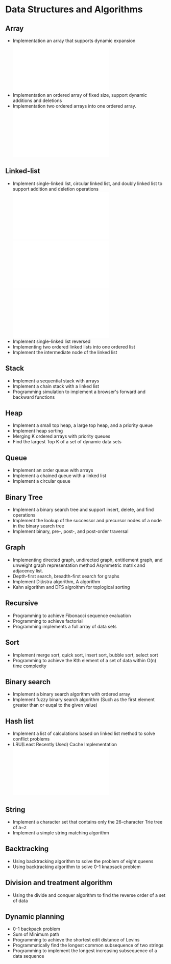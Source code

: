 Data Structures and Algorithms
==============================

Array
-----
* Implementation an array that supports dynamic expansion 
![Python3 Implement](/root/os/DSAA/DataStructuresAndAlgorithms/python/array_dynamic_append_implement.py)
* Implementation an ordered array of fixed size, support dynamic additions and deletions 
* Implementation two ordered arrays into one ordered array. 
![Python3 array_merge_sorted_implement.py](/root/os/DSAA/DataStructuresAndAlgorithms/python/array_merge_sorted_implement.py)

Linked-list
-----------
* Implement single-linked list, circular linked list, and doubly linked list to support addition and deletion operations 
![Python3 linked_list_singly_implement.py](/root/os/DSAA/DataStructuresAndAlgorithms/python/linked_list_singly_implement.py)
![Python3 linked_list_doubly_implement.py](/root/os/DSAA/DataStructuresAndAlgorithms/python/linked_list_doubly_implement.py)
![Python3 linked_list_circular_implement.py](/root/os/DSAA/DataStructuresAndAlgorithms/python/linked_list_circular_implement.py)
* Implement single-linked list reversed
* Implementing two ordered linked lists into one ordered list 
* Implement the intermediate node of the linked list 

Stack
-----
* Implement a sequential stack with arrays 
* Implement a chain stack with a linked list 
* Programming simulation to implement a browser's forward and backward functions

Heap
----
* Implement a small top heap, a large top heap, and a priority queue 
* Implement heap sorting 
* Merging K ordered arrays with priority queues 
* Find the largest Top K of a set of dynamic data sets

Queue
-----
* Implement an order queue with arrays 
* Implement a chained queue with a linked list 
* Implement a circular queue 

Binary Tree
-----------
* Implement a binary search tree and support insert, delete, and find operations 
* Implement the lookup of the successor and precursor nodes of a node in the binary search tree 
* Implement binary, pre-, post-, and post-order traversal 

Graph
-----
* Implementing directed graph, undirected graph, entitlement graph, and unweight graph representation method Asymmetric matrix and adjacency list. 
* Depth-first search, breadth-first search for graphs 
* Implement Dijkstra algorithm, A algorithm 
* Kahn algorithm and DFS algroithm for toplogical sorting 

Recursive
---------
* Programming to achieve Fibonacci sequence evaluation 
* Programming to achieve factorial 
* Programming implements a full array of data sets 

Sort
----
* Implement merge sort, quick sort, insert sort, bubble sort, select sort
* Programming to achieve the Kth element of a set of data within O(n) time complexity

Binary search 
-------------
* Implement a binary search algorithm with ordered array 
* Implement fuzzy binary search algorithm (Such as the first element greater than or euqal to the given value)

Hash list
---------
* Implement a list of calculations based on linked list method to solve conflict problems
* LRU(Least Recently Used) Cache Implementation
![Python3 linked_list_LRU_implement.py](/root/os/DSAA/DataStructuresAndAlgorithms/python/linked_list_LRU_implement.py)


String 
------
* Implement a character set that contains only the 26-character Trie tree of a~z 
* Implement a simple string matching algorithm 

Backtracking
------------
* Using backtracking algorithm to solve the problem of eight queens 
* Using backtracking algorithm to solve 0-1 knapsack problem 

Division and treatment algorithm
--------------------------------
* Using the divide and conquer algorithm to find the reverse order of a set of data 

Dynamic planning 
----------------
* 0-1 backpack problem 
* Sum of Minimum path 
* Programming to achieve the shortest edit distance of Levins 
* Programmatically find the longest common subsequence of two strings 
* Programming to implement the longest increasing subsequence of a data sequence
